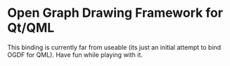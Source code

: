 # Open Graph Drawing Framework for Qt/QML

This binding is currently far from useable (its just an initial attempt to bind OGDF for QML). Have fun while playing with it.
